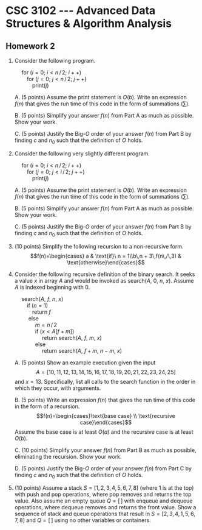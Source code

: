 # CSC 3102 --- Advanced Data Structures & Algorithm Analysis

## Homework 2

1. Consider the following program.

	&emsp; for ($i = 0$; $i < n\,/\,2$; $i++$)  
	&emsp;&emsp; for ($j = 0$; $j < n\,/\,2$; $j++$)  
	&emsp;&emsp;&emsp; print($j$)

	A. (5 points) Assume the print statement is $O(b)$. Write an expression $f(n)$ that gives the run time of this code in the form of summations ($\sum$).

	B. (5 points) Simplify your answer $f(n)$ from Part A as much as possible. Show your work.

	C. (5 points) Justify the Big-$O$ order of your answer $f(n)$ from Part B by finding $c$ and $n_0$ such that the definition of $O$ holds.

1. Consider the following very slightly different program.

	&emsp; for ($i = 0$; $i < n\,/\,2$; $i++$)  
	&emsp;&emsp; for ($j = 0$; $j < i\,/\,2$; $j++$)  
	&emsp;&emsp;&emsp; print($j$)

	A. (5 points) Assume the print statement is $O(b)$. Write an expression $f(n)$ that gives the run time of this code in the form of summations ($\sum$).

	B. (5 points) Simplify your answer $f(n)$ from Part A as much as possible. Show your work.

	C. (5 points) Justify the Big-$O$ order of your answer $f(n)$ from Part B by finding $c$ and $n_0$ such that the definition of $O$ holds.

1. (10 points) Simplify the following recursion to a non-recursive form. $$f(n)=\begin{cases} a & \text{if}\ n = 1\\b\,n + 3\,f(n\,/\,3) & \text{otherwise}\end{cases}$$

1. Consider the following recursive definition of the binary search. It seeks a value $x$ in array $A$ and would be invoked as search($A$, 0, $n$, $x$). Assume $A$ is indexed beginning with 0.

	&emsp; search($A$, $f$, $n$, $x$)  
	&emsp;&emsp; if ($n = 1$)  
	&emsp;&emsp;&emsp; return $f$  
	&emsp; &emsp; else  
	&emsp; &emsp; &emsp; $m = n\,/\,2$  
	&emsp; &emsp; &emsp; if ($x < A[f + m]$)  
	&emsp; &emsp; &emsp; &emsp; return search($A$, $f$, $m$, $x$)  
	&emsp; &emsp; &emsp;  else  
	&emsp; &emsp; &emsp; &emsp; return search($A$, $f + m$, $n - m$, $x$)  

	A. (5 points) Show an example execution given the input $$A = [ 10, 11, 12, 13, 14, 15, 16, 17, 18, 19, 20, 21, 22, 23, 24, 25 ]$$ and $x = 13$. Specifically, list all calls to the search function in the order in which they occur, with arguments.

	B. (5 points) Write an expression $f(n)$ that gives the run time of this code in the form of a recursion. $$f(n)=\begin{cases}\text{base case} \\ \text{recursive case}\end{cases}$$ Assume the base case is at least $O(a)$ and the recursive case is at least $O(b)$.

	C. (10 points) Simplify your answer $f(n)$ from Part B as much as possible, eliminating the recursion. Show your work.

	D. (5 points) Justify the Big-$O$ order of your answer $f(n)$ from Part C by finding $c$ and $n_0$ such that the definition of $O$ holds.

1.	(10 points) Assume a stack $S = [ 1, 2, 3, 4, 5, 6, 7, 8 ]$ (where 1 is at the top) with push and pop operations, where pop removes and returns the top value. Also assume an empty queue $Q = [\,]$ with enqueue and dequeue operations, where dequeue removes and returns the front value. Show a sequence of stack and queue operations that result in $S = [ 2, 3, 4, 1, 5, 6, 7, 8 ]$ and $Q = [\,]$ using no other variables or containers.
